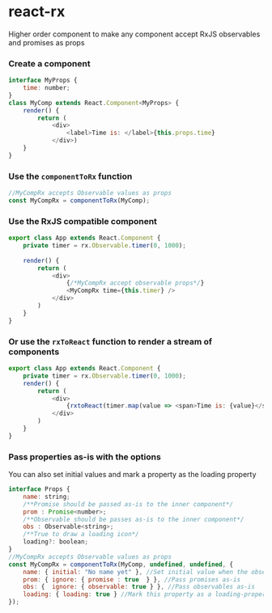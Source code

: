 # react-rx
Higher order component to make any component accept RxJS observables and promises as props

### Create a component
```js
interface MyProps {
    time: number;
}
class MyComp extends React.Component<MyProps> {
    render() {
        return (
            <div>
                <label>Time is: </label>{this.props.time}
            </div>)
    }
}
```

### Use the `componentToRx` function

```js
//MyCompRx accepts Observable values as props
const MyCompRx = componentToRx(MyComp);
```

### Use the RxJS compatible component
```js
export class App extends React.Component {
    private timer = rx.Observable.timer(0, 1000);
   
    render() {
        return (
            <div>
                {/*MyCompRx accept observable props*/}
                <MyCompRx time={this.timer} />
            </div>
        )
    }
}
```

### Or use the `rxToReact` function to render a stream of components

```js
export class App extends React.Component {
    private timer = rx.Observable.timer(0, 1000);
    render() {
        return (
            <div>
                {rxtoReact(timer.map(value => <span>Time is: {value}</span> ))}
            </div>
        )
    }
}
```


### Pass properties as-is with the options
You can also set initial values and mark a property as the loading property

```js 
interface Props {
    name: string;
    /**Promise should be passed as-is to the inner component*/
    prom : Promise<number>;
    /**Observable should be passes as-is to the inner component*/
    obs : Observable<string>;
    /**True to draw a loading icon*/
    loading?: boolean;
}
//MyCompRx accepts Observable values as props
const MyCompRx = componentToRx(MyComp, undefined, undefined, {
    name: { initial: "No name yet" }, //Set initial value when the observable or promise is not resolved yet
    prom: { ignore: { promise : true  } }, //Pass promises as-is 
    obs: {  ignore: { observable: true } }, //Pass observables as-is
    loading: { loading: true } //Mark this property as a loading-property. Is setted to true when the promises or observables are loading for the first time
});

```